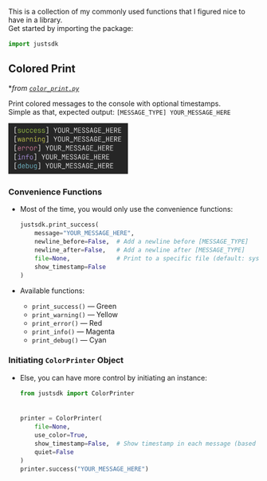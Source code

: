 This is a collection of my commonly used functions that I figured nice to have in a library.<br>
Get started by importing the package:
```python
import justsdk
```


## Colored Print
*_from [`color_print.py`](./src/justsdk/color_print.py)_

Print colored messages to the console with optional timestamps.<br>
Simple as that, expected output: `[MESSAGE_TYPE] YOUR_MESSAGE_HERE`

<img src="./docs/sample_colored_print.png" alt="screenshot" width="240" />

### Convenience Functions

- Most of the time, you would only use the convenience functions:

  ```python
  justsdk.print_success(
      message="YOUR_MESSAGE_HERE",
      newline_before=False,  # Add a newline before [MESSAGE_TYPE]
      newline_after=False,   # Add a newline after [MESSAGE_TYPE]
      file=None,             # Print to a specific file (default: sys.stdout)
      show_timestamp=False
  )
  ```

- Available functions:
  - `print_success()` — Green
  - `print_warning()` — Yellow
  - `print_error()` — Red
  - `print_info()` — Magenta
  - `print_debug()` — Cyan

### Initiating `ColorPrinter` Object

- Else, you can have more control by initiating an instance:

  ```python
  from justsdk import ColorPrinter


  printer = ColorPrinter(
      file=None,
      use_color=True,
      show_timestamp=False,  # Show timestamp in each message (based on your timezone)
      quiet=False
  )
  printer.success("YOUR_MESSAGE_HERE")
  ```
